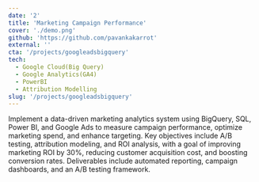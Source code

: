 ```yaml
---
date: '2'
title: 'Marketing Campaign Performance'
cover: './demo.png'
github: 'https://github.com/pavankakarrot'
external: ''
cta: '/projects/googleadsbigquery'
tech:
  - Google Cloud(Big Query)
  - Google Analytics(GA4)
  - PowerBI
  - Attribution Modelling
slug: '/projects/googleadsbigquery'
---
```


Implement a data-driven marketing analytics system using BigQuery, SQL, Power BI, and Google Ads to measure campaign performance, optimize marketing spend, and enhance targeting. Key objectives include A/B testing, attribution modeling, and ROI analysis, with a goal of improving marketing ROI by 30%, reducing customer acquisition cost, and boosting conversion rates. Deliverables include automated reporting, campaign dashboards, and an A/B testing framework.
